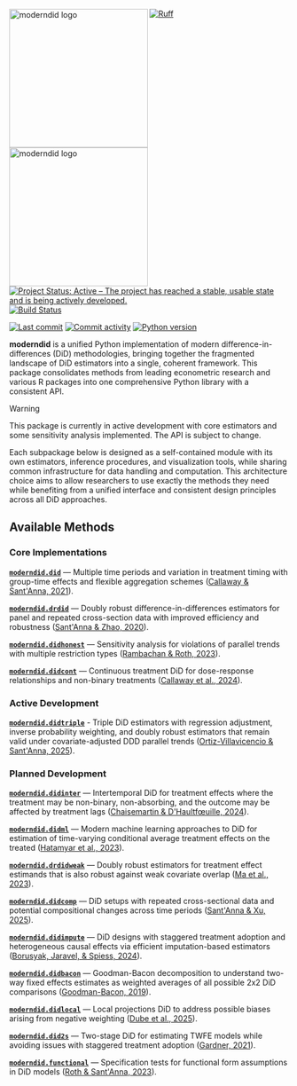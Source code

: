 <img src="docs/source/_static/moderndid-light.png#gh-light-mode-only" width="250" align="left" alt="moderndid logo"></img>
<img src="docs/source/_static/moderndid-dark.png#gh-dark-mode-only" width="250" align="left" alt="moderndid logo"></img>

[![Ruff](https://img.shields.io/endpoint?url=https://raw.githubusercontent.com/astral-sh/ruff/main/assets/badge/v2.json)](https://github.com/astral-sh/ruff)
[![Project Status: Active – The project has reached a stable, usable state and is being actively developed.](https://www.repostatus.org/badges/latest/active.svg)](https://www.repostatus.org/#active)
[![Build Status](https://github.com/jordandeklerk/moderndid/actions/workflows/test.yml/badge.svg)](https://github.com/jordandeklerk/moderndid/actions/workflows/test.yml)
<!-- [![Code Coverage](https://codecov.io/gh/jordandeklerk/moderndid/branch/main/graph/badge.svg)](https://codecov.io/gh/jordandeklerk/moderndid) -->
[![Last commit](https://img.shields.io/github/last-commit/jordandeklerk/moderndid)](https://github.com/jordandeklerk/moderndid/graphs/commit-activity)
[![Commit activity](https://img.shields.io/github/commit-activity/m/jordandeklerk/moderndid)](https://github.com/jordandeklerk/moderndid/graphs/commit-activity)
[![Python version](https://img.shields.io/badge/3.10%20%7C%203.11%20%7C%203.12%20%7C%203.13-blue?logo=python&logoColor=white)](https://www.python.org/)


__moderndid__ is a unified Python implementation of modern difference-in-differences (DiD) methodologies, bringing together the fragmented landscape of DiD estimators into a single, coherent framework. This package consolidates methods from leading econometric research and various R packages into one comprehensive Python library with a consistent API.

> [!WARNING]
> This package is currently in active development with core estimators and some sensitivity analysis implemented. The API is subject to change.

Each subpackage below is designed as a self-contained module with its own estimators, inference procedures, and visualization tools, while sharing common infrastructure for data handling and computation. This architecture choice aims to allow researchers to use exactly the methods they need while benefiting from a unified interface and consistent design principles across all DiD approaches.

## Available Methods

### Core Implementations

**[`moderndid.did`](https://github.com/jordandeklerk/moderndid/tree/main/moderndid/did)** — Multiple time periods and variation in treatment timing with group-time effects and flexible aggregation schemes ([Callaway & Sant'Anna, 2021](https://arxiv.org/pdf/1803.09015)).

**[`moderndid.drdid`](https://github.com/jordandeklerk/moderndid/tree/main/moderndid/drdid)** — Doubly robust difference-in-differences estimators for panel and repeated cross-section data with improved efficiency and robustness ([Sant'Anna & Zhao, 2020](https://arxiv.org/pdf/1812.01723)).

**[`moderndid.didhonest`](https://github.com/jordandeklerk/moderndid/tree/main/moderndid/didhonest)** — Sensitivity analysis for violations of parallel trends with multiple restriction types ([Rambachan & Roth, 2023](https://asheshrambachan.github.io/assets/files/hpt-draft.pdf)).

**[`moderndid.didcont`](https://github.com/jordandeklerk/moderndid/tree/main/moderndid/didcont)** — Continuous treatment DiD for dose-response relationships and non-binary treatments ([Callaway et al., 2024](https://arxiv.org/pdf/2107.02637)).

### Active Development

**[`moderndid.didtriple`](https://github.com/jordandeklerk/moderndid/tree/main/moderndid/didtriple)** - Triple DiD estimators with regression adjustment, inverse probability weighting, and doubly robust estimators that remain valid under covariate-adjusted DDD parallel trends ([Ortiz-Villavicencio & Sant'Anna, 2025](https://arxiv.org/pdf/2505.09942)).

### Planned Development

**[`moderndid.didinter`](https://github.com/jordandeklerk/moderndid/tree/main/moderndid/didinter)** — Intertemporal DiD for treatment effects where the treatment may be non-binary, non-absorbing, and the outcome may be affected by treatment lags ([Chaisemartin & D'Haultfœuille, 2024](https://arxiv.org/pdf/2007.04267)).

**[`moderndid.didml`](https://github.com/jordandeklerk/moderndid/tree/main/moderndid/didml)** — Modern machine learning approaches to DiD for estimation of time-varying conditional average treatment effects on the treated ([Hatamyar et al., 2023](https://arxiv.org/pdf/2310.11962)).

**[`moderndid.drdidweak`](https://github.com/jordandeklerk/moderndid/tree/main/moderndid/drdidweak)** — Doubly robust estimators for treatment effect estimands that is also robust against weak covariate overlap ([Ma et al., 2023](https://arxiv.org/pdf/2304.08974)).

**[`moderndid.didcomp`](https://github.com/jordandeklerk/moderndid/tree/main/moderndid/didcomp)** — DiD setups with repeated cross-sectional data and potential compositional changes across time periods ([Sant'Anna & Xu, 2025](https://arxiv.org/pdf/2304.13925)).

**[`moderndid.didimpute`](https://github.com/jordandeklerk/moderndid/tree/main/moderndid/didimpute)** — DiD designs with staggered treatment adoption and heterogeneous causal effects via efficient imputation-based estimators ([Borusyak, Jaravel, & Spiess, 2024](https://arxiv.org/pdf/2108.12419)).

**[`moderndid.didbacon`](https://github.com/jordandeklerk/moderndid/tree/main/moderndid/didbacon)** — Goodman-Bacon decomposition to understand two-way fixed effects estimates as weighted averages of all possible 2x2 DiD comparisons ([Goodman-Bacon, 2019](https://cdn.vanderbilt.edu/vu-my/wp-content/uploads/sites/2318/2019/07/29170757/ddtiming_7_29_2019.pdf)).

**[`moderndid.didlocal`](https://github.com/jordandeklerk/moderndid/tree/main/moderndid/didlocal)** — Local projections DiD to address possible biases arising from negative weighting ([Dube et al., 2025](https://www.nber.org/system/files/working_papers/w31184/w31184.pdf)).

**[`moderndid.did2s`](https://github.com/jordandeklerk/moderndid/tree/main/moderndid/did2s)** — Two-stage DiD for estimating TWFE models while avoiding issues with staggered treatment adoption ([Gardner, 2021](https://jrgcmu.github.io/2sdd_current.pdf)).

**[`moderndid.functional`](https://github.com/jordandeklerk/moderndid/tree/main/moderndid/functional)** — Specification tests for functional form assumptions in DiD models ([Roth & Sant'Anna, 2023](https://arxiv.org/pdf/2010.04814)).
